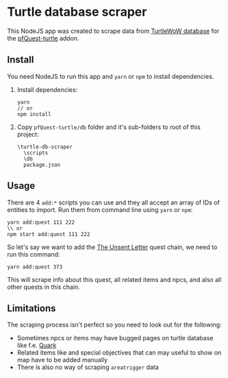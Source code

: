 # Turtle database scraper
This NodeJS app was created to scrape data from [TurtleWoW database](https://database.turtle-wow.org/) for the [pfQuest-turtle](https://github.com/shagu/pfQuest-turtle) addon.

## Install
You need NodeJS to run this app and `yarn` or `npm` to install dependencies.

1. Install dependencies:
    ```
    yarn
    // or
    npm install
    ```
1. Copy `pfQuest-turtle/db` folder and it's sub-folders to root of this project:
    ```
    \turtle-db-scraper
      \scripts
      \db
      package.json
    ```


## Usage

There are 4 `add:*` scripts you can use and they all accept an array of IDs of entities to import. Run them from command line using `yarn` or `npm`:

```
yarn add:quest 111 222
\\ or
npm start add:quest 111 222
```

So let's say we want to add the [The Unsent Letter](https://database.turtle-wow.org/?quest=373) quest chain, we need to run this command:

```
yarn add:quest 373
```

This will scrape info about this quest, all related items and npcs, and also all other quests in this chain.

## Limitations

The scraping process isn't perfect so you need to look out for the following:

- Sometimes npcs or items may have bugged pages on turtle database like f.e. [Quark](https://database.turtle-wow.org/?npc=80601)
- Related items like and special objectives that can may useful to show on map have to be added manually
- There is also no way of scraping `areatrigger` data